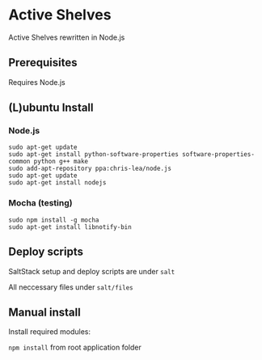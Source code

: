 # Active Shelves

Active Shelves rewritten in Node.js

## Prerequisites

Requires Node.js 

## (L)ubuntu Install

### Node.js

```
sudo apt-get update
sudo apt-get install python-software-properties software-properties-common python g++ make
sudo add-apt-repository ppa:chris-lea/node.js
sudo apt-get update
sudo apt-get install nodejs
```

### Mocha (testing)

```
sudo npm install -g mocha
sudo apt-get install libnotify-bin
```

## Deploy scripts

SaltStack setup and deploy scripts are under `salt`

All neccessary files under `salt/files`

## Manual install

Install required modules:

```npm install``` from root application folder
